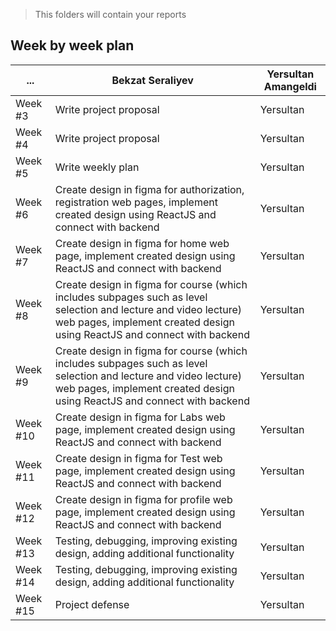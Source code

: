 > This folders will contain your reports
## Week by week plan
|...|Bekzat Seraliyev|Yersultan Amangeldi|
|---|---|---|
|Week #3|Write project proposal|Yersultan|
|Week #4|Write project proposal|Yersultan|
|Week #5|Write weekly plan|Yersultan|
|Week #6|Create design in figma for authorization, registration web pages, implement created design using ReactJS and connect with backend|Yersultan|
|Week #7|Create design in figma for home web page, implement created design using ReactJS and connect with backend|Yersultan|
|Week #8|Create design in figma for course (which includes subpages such as level selection and lecture and video lecture) web pages, implement created design using ReactJS and connect with backend|Yersultan|
|Week #9|Create design in figma for course (which includes subpages such as level selection and lecture and video lecture) web pages, implement created design using ReactJS and connect with backend|Yersultan|
|Week #10|Create design in figma for Labs web page, implement created design using ReactJS and connect with backend|Yersultan|
|Week #11|Create design in figma for Test web page, implement created design using ReactJS and connect with backend|Yersultan|
|Week #12|Create design in figma for profile web page, implement created design using ReactJS and connect with backend|Yersultan|
|Week #13|Testing, debugging, improving existing design, adding additional functionality|Yersultan|
|Week #14|Testing, debugging, improving existing design, adding additional functionality|Yersultan|
|Week #15|Project defense|Yersultan|
